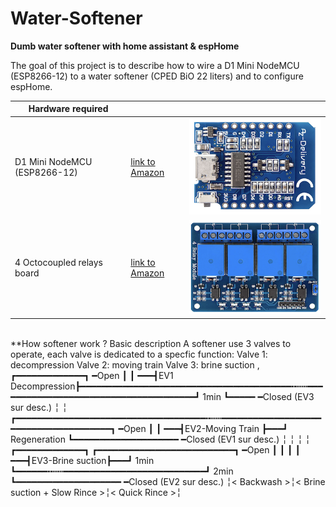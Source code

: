 # Water-Softener
**Dumb water softener with home assistant & espHome**

The goal of this project is to describe how to wire a D1 Mini NodeMCU (ESP8266-12) to a water softener (CPED BiO 22 liters) and to configure espHome.

| Hardware required  |  |  |
| ------------- | ------------- | ------------- |
| D1 Mini NodeMCU (ESP8266-12)  | [link to Amazon](https://www.amazon.fr/gp/product/B01N9RXGHY/ref=pe_3044141_189395771_pd_te_s_qp_im?_encoding=UTF8&pd_rd_i=B01N9RXGHY&pd_rd_r=AZ70N9HMVFQYPZTPVFX5&pd_rd_w=o2N3j&pd_rd_wg=VCi3Y)  | ![](https://github.com/tom34/Water-Softener/blob/33341fb78fcdb5e3516713293c75eb1e442d207a/pics-small/NodeMCU%20-%20D1%20Mini-XS.png)|
| 4 Octocoupled relays board  | [link to Amazon](https://www.amazon.fr/gp/product/B078Q8S9S9/ref=ppx_yo_dt_b_search_asin_title?ie=UTF8&psc=1) | ![](https://github.com/tom34/Water-Softener/blob/c4f95d90308fbb6db4f89fb76a1948137767a7ac/pics-small/4%20relays%20module-XS.png)|

<br/>
**How softener work ? Basic description 
  A softener use 3 valves to operate, each valve is dedicated to a specfic function:
    Valve 1: decompression
    Valve 2: moving train 
    Valve 3: brine suction
                                                                                ,                       ┏━━━━━━━━━━━━━┓       ━Open
                                                                                                        ┃             ┃
 ━━━┫EV1 Decompression┣━━━━━━━━━━━━━━━━━━━━━━━━━━━━━━━━━━━━━━━━╍┅┅━━━━━━━━━━━━━━━━━━━━━━━━━━━━━━━━━━━━━━┛     1min    ┗━━━━━  ━Closed (EV3 sur desc.)
                                                                                                        ╎
                                                                                                        ╎ 
                          ┏━━━━━━━━━━━━━━━━━━━━━━━━━━━━━━━━━━━━╍┅┅━━━━━━━━━━━━━━━━━━━━━━━━━━━━━━━━━━━━━━┓                     ━Open
                          ┃                                                                             ┃
 ━━━┫EV2-Moving Train ┣━━━┛                               Regeneration                                  ┗━━━━━━━━━━━━━━━━━━━━ ━Closed (EV1 sur desc.)
                          ╎                                                                             ╎
                          ╎                                                                             ╎
                          ┏━━━━━━━━━━━━━┓                                    ┏━━━━━━━━━━━━━━━━━━━━━━━━━━┓                     ━Open
                          ┃             ┃                                    ┃                          ┃
 ━━━┫EV3-Brine suction┣━━━┛    1min     ┗━━━━━━╍┅┅━━━━━━━━━━━━━━━━━━━━━━━━━━━┛           2min           ┗━━━━━━━━━━━━━━━━━━━━ ━Closed (EV2 sur desc.)
                          ╎<  Backwash >╎<  Brine suction + Slow Rince      >╎<       Quick Rince      >╎      
